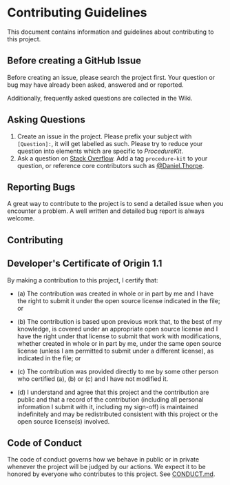 # Contributing Guidelines

This document contains information and guidelines about contributing to this project.

## Before creating a GitHub Issue
Before creating an issue, please search the project first. Your question or bug may have already been asked, answered and or reported. 

Additionally, frequently asked questions are collected in the Wiki.

## Asking Questions
1. Create an issue in the project.
    Please prefix your subject with `[Question]:`, it will get labelled as such. Please try to reduce your question into elements which are specific to _ProcedureKit_.
3. Ask a question on [Stack Overflow](http://stackoverflow.com).
    Add a tag `procedure-kit` to your question, or reference core contributors such as [@Daniel.Thorpe](http://stackoverflow.com/users/197626/daniel-thorpe).

## Reporting Bugs
A great way to contribute to the project is to send a detailed issue when you encounter a problem. A well written and detailed bug report is always welcome.

## Contributing

## Developer's Certificate of Origin 1.1

By making a contribution to this project, I certify that:

- (a) The contribution was created in whole or in part by me and I have the right to submit it under the open source license indicated in the file; or

- (b) The contribution is based upon previous work that, to the best of my knowledge, is covered under an appropriate open source license and I have the right under that license to submit that work with modifications, whether created in whole or in part by me, under the same open source license (unless I am permitted to submit under a different license), as indicated in the file; or

- (c) The contribution was provided directly to me by some other person who certified (a), (b) or (c) and I have not modified it.

- (d) I understand and agree that this project and the contribution are public and that a record of the contribution (including all personal information I submit with it, including my sign-off) is maintained indefinitely and may be redistributed consistent with this project or the open source license(s) involved.

## Code of Conduct
The code of conduct governs how we behave in public or in private whenever the project will be judged by our actions. We expect it to be honored by everyone who contributes to this project. See [CONDUCT.md](CONDUCT.md).
